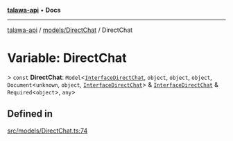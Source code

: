 [**talawa-api**](../../../README.md) • **Docs**

***

[talawa-api](../../../modules.md) / [models/DirectChat](../README.md) / DirectChat

# Variable: DirectChat

\> `const` **DirectChat**: `Model`\<[`InterfaceDirectChat`](../interfaces/InterfaceDirectChat.md), `object`, `object`, `object`, `Document`\<`unknown`, `object`, [`InterfaceDirectChat`](../interfaces/InterfaceDirectChat.md)\> & [`InterfaceDirectChat`](../interfaces/InterfaceDirectChat.md) & `Required`\<`object`\>, `any`\>

## Defined in

[src/models/DirectChat.ts:74](https://github.com/PalisadoesFoundation/talawa-api/blob/5e38dbf44e47f2fc703410fad29ab5c8f7f26c77/src/models/DirectChat.ts#L74)
